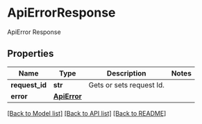 # ApiErrorResponse

ApiError Response

## Properties

Name | Type | Description | Notes
---- | ---- | ----------- | -----
**request_id** | **str** | Gets or sets request Id. | 
**error** | [**ApiError**](ApiError.md) |  | 

[[Back to Model list]](../README.md#documentation-for-models) [[Back to API list]](../README.md#documentation-for-api-endpoints) [[Back to README]](../README.md)
